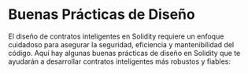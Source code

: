 # Buenas Prácticas de Diseño

El diseño de contratos inteligentes en Solidity requiere un enfoque cuidadoso para asegurar la seguridad, eficiencia y mantenibilidad del código. Aquí hay algunas buenas prácticas de diseño en Solidity que te ayudarán a desarrollar contratos inteligentes más robustos y fiables:

